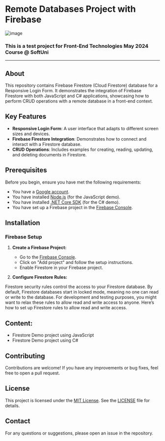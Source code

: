 # Remote Databases Project with Firebase

![image](https://img.shields.io/badge/firebase-ffca28?style=for-the-badge&logo=firebase&logoColor=black)

### This is a test project for **Front-End Technologies** May 2024 Course @ SoftUni

---

## About

This repository contains Firebase Firestore (Cloud Firestore) database for a Responsive Login Form. It demonstrates the integration of Firebase Firestore with both JavaScript and C# applications, showcasing how to perform CRUD operations with a remote database in a front-end context.

## Key Features

- **Responsive Login Form**: A user interface that adapts to different screen sizes and devices.
- **Firebase Firestore Integration**: Demonstrates how to connect and interact with a Firestore database.
- **CRUD Operations**: Includes examples for creating, reading, updating, and deleting documents in Firestore.

## Prerequisites

Before you begin, ensure you have met the following requirements:

- You have a [Google account](https://accounts.google.com/).
- You have installed [Node.js](https://nodejs.org/) (for the JavaScript demo).
- You have installed [.NET Core SDK](https://dotnet.microsoft.com/download) (for the C# demo).
- You have set up a Firebase project in the [Firebase Console](https://console.firebase.google.com/).

## Installation

### Firebase Setup

1. **Create a Firebase Project:**

   - Go to the [Firebase Console](https://console.firebase.google.com/).
   - Click on "Add project" and follow the setup instructions.
   - Enable Firestore in your Firebase project.

2. **Configure Firestore Rules:**

Firestore security rules control the access to your Firestore database. By default, Firestore databases start in locked mode, meaning no one can read or write to the database. For development and testing purposes, you might want to relax these rules to allow read and write access to anyone. Here’s how to set up Firestore rules to allow read and write access.
  
## Content:

- Firestore Demo project using JavaScript
- Firestore Demo project using C#
  
## Contributing
Contributions are welcome! If you have any improvements or bug fixes, feel free to open a pull request.

## License
This project is licensed under the [MIT License](LICENSE). See the [LICENSE](LICENSE) file for details.

## Contact
For any questions or suggestions, please open an issue in the repository.
